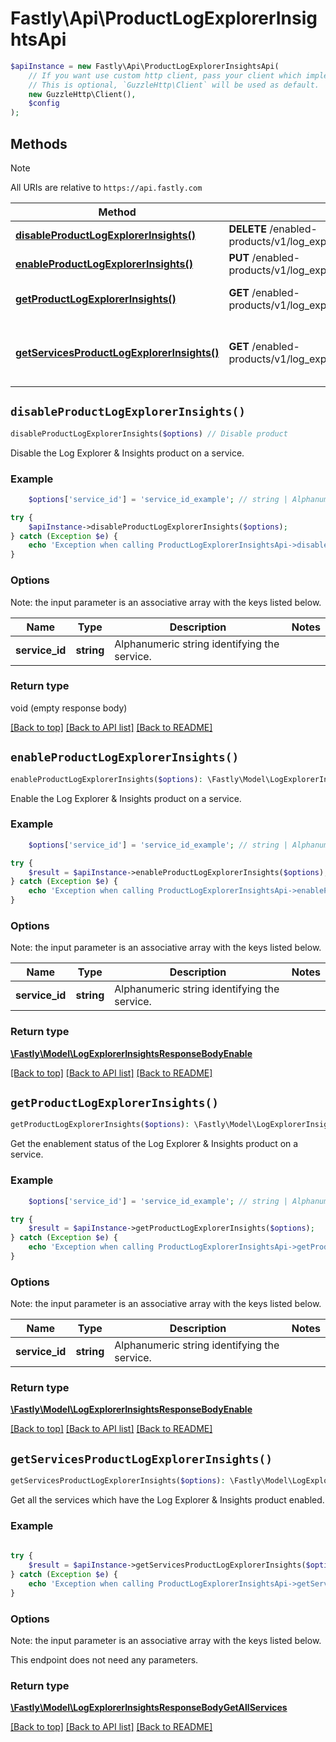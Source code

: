 # Fastly\Api\ProductLogExplorerInsightsApi


```php
$apiInstance = new Fastly\Api\ProductLogExplorerInsightsApi(
    // If you want use custom http client, pass your client which implements `GuzzleHttp\ClientInterface`.
    // This is optional, `GuzzleHttp\Client` will be used as default.
    new GuzzleHttp\Client(),
    $config
);
```

## Methods

> [!NOTE]
> All URIs are relative to `https://api.fastly.com`

Method | HTTP request | Description
------ | ------------ | -----------
[**disableProductLogExplorerInsights()**](ProductLogExplorerInsightsApi.md#disableProductLogExplorerInsights) | **DELETE** /enabled-products/v1/log_explorer_insights/services/{service_id} | Disable product
[**enableProductLogExplorerInsights()**](ProductLogExplorerInsightsApi.md#enableProductLogExplorerInsights) | **PUT** /enabled-products/v1/log_explorer_insights/services/{service_id} | Enable product
[**getProductLogExplorerInsights()**](ProductLogExplorerInsightsApi.md#getProductLogExplorerInsights) | **GET** /enabled-products/v1/log_explorer_insights/services/{service_id} | Get product enablement status
[**getServicesProductLogExplorerInsights()**](ProductLogExplorerInsightsApi.md#getServicesProductLogExplorerInsights) | **GET** /enabled-products/v1/log_explorer_insights/services | Get services with product enabled


## `disableProductLogExplorerInsights()`

```php
disableProductLogExplorerInsights($options) // Disable product
```

Disable the Log Explorer & Insights product on a service.

### Example
```php
    $options['service_id'] = 'service_id_example'; // string | Alphanumeric string identifying the service.

try {
    $apiInstance->disableProductLogExplorerInsights($options);
} catch (Exception $e) {
    echo 'Exception when calling ProductLogExplorerInsightsApi->disableProductLogExplorerInsights: ', $e->getMessage(), PHP_EOL;
}
```

### Options

Note: the input parameter is an associative array with the keys listed below.

Name | Type | Description  | Notes
------------- | ------------- | ------------- | -------------
**service_id** | **string** | Alphanumeric string identifying the service. |

### Return type

void (empty response body)

[[Back to top]](#) [[Back to API list]](../../README.md#endpoints)
[[Back to README]](../../README.md)

## `enableProductLogExplorerInsights()`

```php
enableProductLogExplorerInsights($options): \Fastly\Model\LogExplorerInsightsResponseBodyEnable // Enable product
```

Enable the Log Explorer & Insights product on a service.

### Example
```php
    $options['service_id'] = 'service_id_example'; // string | Alphanumeric string identifying the service.

try {
    $result = $apiInstance->enableProductLogExplorerInsights($options);
} catch (Exception $e) {
    echo 'Exception when calling ProductLogExplorerInsightsApi->enableProductLogExplorerInsights: ', $e->getMessage(), PHP_EOL;
}
```

### Options

Note: the input parameter is an associative array with the keys listed below.

Name | Type | Description  | Notes
------------- | ------------- | ------------- | -------------
**service_id** | **string** | Alphanumeric string identifying the service. |

### Return type

[**\Fastly\Model\LogExplorerInsightsResponseBodyEnable**](../Model/LogExplorerInsightsResponseBodyEnable.md)

[[Back to top]](#) [[Back to API list]](../../README.md#endpoints)
[[Back to README]](../../README.md)

## `getProductLogExplorerInsights()`

```php
getProductLogExplorerInsights($options): \Fastly\Model\LogExplorerInsightsResponseBodyEnable // Get product enablement status
```

Get the enablement status of the Log Explorer & Insights product on a service.

### Example
```php
    $options['service_id'] = 'service_id_example'; // string | Alphanumeric string identifying the service.

try {
    $result = $apiInstance->getProductLogExplorerInsights($options);
} catch (Exception $e) {
    echo 'Exception when calling ProductLogExplorerInsightsApi->getProductLogExplorerInsights: ', $e->getMessage(), PHP_EOL;
}
```

### Options

Note: the input parameter is an associative array with the keys listed below.

Name | Type | Description  | Notes
------------- | ------------- | ------------- | -------------
**service_id** | **string** | Alphanumeric string identifying the service. |

### Return type

[**\Fastly\Model\LogExplorerInsightsResponseBodyEnable**](../Model/LogExplorerInsightsResponseBodyEnable.md)

[[Back to top]](#) [[Back to API list]](../../README.md#endpoints)
[[Back to README]](../../README.md)

## `getServicesProductLogExplorerInsights()`

```php
getServicesProductLogExplorerInsights($options): \Fastly\Model\LogExplorerInsightsResponseBodyGetAllServices // Get services with product enabled
```

Get all the services which have the Log Explorer & Insights product enabled.

### Example
```php
    
try {
    $result = $apiInstance->getServicesProductLogExplorerInsights($options);
} catch (Exception $e) {
    echo 'Exception when calling ProductLogExplorerInsightsApi->getServicesProductLogExplorerInsights: ', $e->getMessage(), PHP_EOL;
}
```

### Options

Note: the input parameter is an associative array with the keys listed below.

This endpoint does not need any parameters.

### Return type

[**\Fastly\Model\LogExplorerInsightsResponseBodyGetAllServices**](../Model/LogExplorerInsightsResponseBodyGetAllServices.md)

[[Back to top]](#) [[Back to API list]](../../README.md#endpoints)
[[Back to README]](../../README.md)
